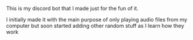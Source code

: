 This is my discord bot that I made just for the fun of it.

I initially made it with the main purpose of only playing audio files from my computer
but soon started adding other random stuff as I learn how they work